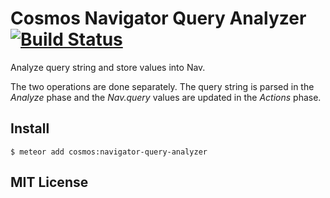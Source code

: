 # Cosmos Navigator Query Analyzer  [![Build Status](https://travis-ci.org/elidoran/cosmos-navigator-query-analyzer.svg?branch=master)](https://travis-ci.org/elidoran/cosmos-navigator-query-analyzer)

Analyze query string and store values into Nav.

The two operations are done separately. The query string is parsed in the *Analyze* phase and the *Nav.query* values are updated in the *Actions* phase.

## Install

    $ meteor add cosmos:navigator-query-analyzer



## MIT License
